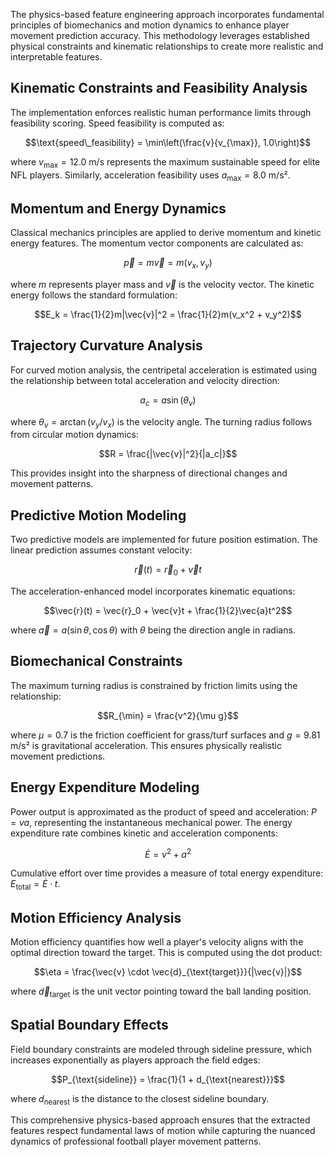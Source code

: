The physics-based feature engineering approach incorporates fundamental principles of biomechanics and motion dynamics to enhance player movement prediction accuracy. This methodology leverages established physical constraints and kinematic relationships to create more realistic and interpretable features.

## Kinematic Constraints and Feasibility Analysis

The implementation enforces realistic human performance limits through feasibility scoring. Speed feasibility is computed as:

$$\text{speed\_feasibility} = \min\left(\frac{v}{v_{\max}}, 1.0\right)$$

where $v_{\max} = 12.0$ m/s represents the maximum sustainable speed for elite NFL players. Similarly, acceleration feasibility uses $a_{\max} = 8.0$ m/s².

## Momentum and Energy Dynamics

Classical mechanics principles are applied to derive momentum and kinetic energy features. The momentum vector components are calculated as:

$$\vec{p} = m \vec{v} = m(v_x, v_y)$$

where $m$ represents player mass and $\vec{v}$ is the velocity vector. The kinetic energy follows the standard formulation:

$$E_k = \frac{1}{2}m|\vec{v}|^2 = \frac{1}{2}m(v_x^2 + v_y^2)$$

## Trajectory Curvature Analysis

For curved motion analysis, the centripetal acceleration is estimated using the relationship between total acceleration and velocity direction:

$$a_c = a \sin(\theta_v)$$

where $\theta_v = \arctan(v_y/v_x)$ is the velocity angle. The turning radius follows from circular motion dynamics:

$$R = \frac{|\vec{v}|^2}{|a_c|}$$

This provides insight into the sharpness of directional changes and movement patterns.

## Predictive Motion Modeling

Two predictive models are implemented for future position estimation. The linear prediction assumes constant velocity:

$$\vec{r}(t) = \vec{r}_0 + \vec{v}t$$

The acceleration-enhanced model incorporates kinematic equations:

$$\vec{r}(t) = \vec{r}_0 + \vec{v}t + \frac{1}{2}\vec{a}t^2$$

where $\vec{a} = a(\sin\theta, \cos\theta)$ with $\theta$ being the direction angle in radians.

## Biomechanical Constraints

The maximum turning radius is constrained by friction limits using the relationship:

$$R_{\min} = \frac{v^2}{\mu g}$$

where $\mu = 0.7$ is the friction coefficient for grass/turf surfaces and $g = 9.81$ m/s² is gravitational acceleration. This ensures physically realistic movement predictions.

## Energy Expenditure Modeling

Power output is approximated as the product of speed and acceleration: $P = va$, representing the instantaneous mechanical power. The energy expenditure rate combines kinetic and acceleration components:

$$\dot{E} = v^2 + a^2$$

Cumulative effort over time provides a measure of total energy expenditure: $E_{\text{total}} = \dot{E} \cdot t$.

## Motion Efficiency Analysis

Motion efficiency quantifies how well a player's velocity aligns with the optimal direction toward the target. This is computed using the dot product:

$$\eta = \frac{\vec{v} \cdot \vec{d}_{\text{target}}}{|\vec{v}|}$$

where $\vec{d}_{\text{target}}$ is the unit vector pointing toward the ball landing position.

## Spatial Boundary Effects

Field boundary constraints are modeled through sideline pressure, which increases exponentially as players approach the field edges:

$$P_{\text{sideline}} = \frac{1}{1 + d_{\text{nearest}}}$$

where $d_{\text{nearest}}$ is the distance to the closest sideline boundary.

This comprehensive physics-based approach ensures that the extracted features respect fundamental laws of motion while capturing the nuanced dynamics of professional football player movement patterns.